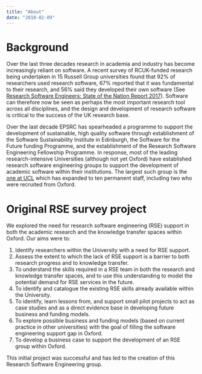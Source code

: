 ```yaml
---
title: "About"
date: "2018-02-09"
---
```


# Background

Over the last three decades research in academia and industry has become
increasingly reliant on software. A recent survey of RCUK-funded research being
undertaken in 15 Russell Group universities found that 92% of researchers used
research software, 67% reported that it was fundamental to their research, and
56% said they developed their own software (See [Research Software Engineers:
State of the Nation Report
2017](https://zenodo.org/record/495360#.WgLtWmh-o2w)). Software can therefore
now be seen as perhaps the most important research tool across all disciplines,
and the design and development of research software is critical to the success
of the UK research base.

Over the last decade EPSRC has spearheaded a programme to support the
development of sustainable, high quality software through establishment of the
Software Sustainability Institute in Edinburgh, the Software for the Future
funding Programme, and the establishment of the Research Software Engineering
Fellowship Programme. In response, most of the leading research-intensive
Universities (although not yet Oxford) have established research software
engineering groups to support the development of academic software within their
institutions. The largest such group is the [one at
UCL](http://www.ucl.ac.uk/research-it-services/research-software-development)
which has expanded to ten permanent staff, including two who were recruited
from Oxford.


# Original RSE survey project

We explored the need for research software engineering (RSE) support in
both the academic research and the knowledge transfer spaces within Oxford. Our
aims were to:

1. Identify researchers within the University with a need for RSE support.
1. Assess the extent to which the lack of RSE support is a barrier to both
   research progress and to knowledge transfer.
1. To understand the skills required in a RSE team in both the research and
   knowledge transfer spaces, and to use this understanding to model the
   potential demand for RSE services in the future.
1. To identify and catalogue the existing RSE skills already available within
   the University.
1. To identify, learn lessons from, and support small pilot projects to act as
   case studies and as a direct evidence base in developing future business and
   funding models.
1. To explore possible business and funding models (based on current practice in other universities) with the goal of filling the software engineering support gap in Oxford.
1. To develop a business case to support the development of an RSE group
   within Oxford.

This initial project was successful and has led to the creation of this Research Software Engineering group.

